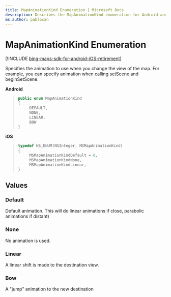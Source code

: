 ```yaml
---
title: MapAnimationKind Enumeration | Microsoft Docs
description: Describes the MapAnimationKind enumeration for Android and iOS and provides the enumeration's syntax and values.
ms.author: pablocan
---
```


# MapAnimationKind Enumeration

[!INCLUDE [bing-maps-sdk-for-android-iOS-retirement](../../includes/bing-maps-sdk-for-android-iOS-retirement.md)]

Specifies the animation to use when you change the view of the map. For example, you can specify animation when calling setScene and beginSetScene.

**Android**

>```java
> public enum MapAnimationKind
> {
>      DEFAULT,
>      NONE,
>      LINEAR,
>      BOW
> }
>```


**iOS**

>```objectivec
> typedef NS_ENUM(NSInteger, MSMapAnimationKind)
> {
>      MSMapAnimationKindDefault = 0,
>      MSMapAnimationKindNone,
>      MSMapAnimationKindLinear,
> }
>```

## Values

### Default

Default animation. This will do linear animations if close, parabolic animations if distant)

### None

No animation is used.

### Linear

A linear shift is made to the destination view.

### Bow

A "jump" animation to the new destination
